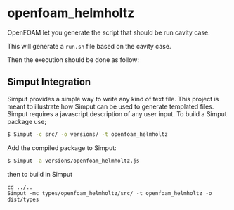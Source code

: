 # openfoam_helmholtz

OpenFOAM let you generate the script that should be run cavity case.

This will generate a `run.sh` file based on the cavity case.

Then the execution should be done as follow:

## Simput Integration

Simput provides a simple way to write any kind of text file.
This project is meant to illustrate how Simput can be used to generate templated files. Simput requires a javascript description of any user input. To build a Simput package use;

```sh
$ Simput -c src/ -o versions/ -t openfoam_helmholtz
```

Add the compiled package to Simput:

```sh
$ Simput -a versions/openfoam_helmholtz.js
```

then to build in Simput 
```
cd ../..
Simput -mc types/openfoam_helmholtz/src/ -t openfoam_helmholtz -o dist/types
```
